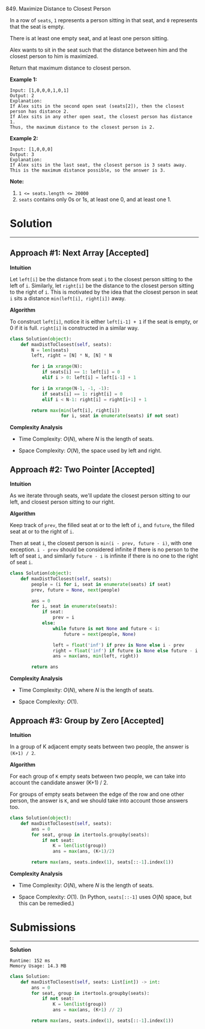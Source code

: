 849. Maximize Distance to Closest Person

In a row of `seats`, `1` represents a person sitting in that seat, and `0` represents that the seat is empty. 

There is at least one empty seat, and at least one person sitting.

Alex wants to sit in the seat such that the distance between him and the closest person to him is maximized. 

Return that maximum distance to closest person.

**Example 1:**
```
Input: [1,0,0,0,1,0,1]
Output: 2
Explanation: 
If Alex sits in the second open seat (seats[2]), then the closest person has distance 2.
If Alex sits in any other open seat, the closest person has distance 1.
Thus, the maximum distance to the closest person is 2.
```

**Example 2:**
```
Input: [1,0,0,0]
Output: 3
Explanation: 
If Alex sits in the last seat, the closest person is 3 seats away.
This is the maximum distance possible, so the answer is 3.
```

**Note:**

1. `1 <= seats.length <= 20000`
1. `seats` contains only 0s or 1s, at least one 0, and at least one 1.

# Solution
---
## Approach #1: Next Array [Accepted]
**Intuition**

Let `left[i]` be the distance from seat `i` to the closest person sitting to the left of `i`. Similarly, let `right[i]` be the distance to the closest person sitting to the right of `i`. This is motivated by the idea that the closest person in seat `i` sits a distance `min(left[i], right[i])` away.

**Algorithm**

To construct `left[i]`, notice it is either `left[i-1] + 1` if the seat is empty, or 0 if it is full. `right[i]` is constructed in a similar way.

```python
class Solution(object):
    def maxDistToClosest(self, seats):
        N = len(seats)
        left, right = [N] * N, [N] * N

        for i in xrange(N):
            if seats[i] == 1: left[i] = 0
            elif i > 0: left[i] = left[i-1] + 1

        for i in xrange(N-1, -1, -1):
            if seats[i] == 1: right[i] = 0
            elif i < N-1: right[i] = right[i+1] + 1

        return max(min(left[i], right[i])
                   for i, seat in enumerate(seats) if not seat)
```

**Complexity Analysis**

* Time Complexity: $O(N)$, where $N$ is the length of seats.

* Space Complexity: $O(N)$, the space used by left and right.

## Approach #2: Two Pointer [Accepted]
**Intuition**

As we iterate through seats, we'll update the closest person sitting to our left, and closest person sitting to our right.

**Algorithm**

Keep track of `prev`, the filled seat at or to the left of `i`, and `future`, the filled seat at or to the right of `i`.

Then at seat `i`, the closest person is `min(i - prev, future - i)`, with one exception. `i - prev` should be considered infinite if there is no person to the left of seat `i`, and similarly `future - i` is infinite if there is no one to the right of seat `i`.

```python
class Solution(object):
    def maxDistToClosest(self, seats):
        people = (i for i, seat in enumerate(seats) if seat)
        prev, future = None, next(people)

        ans = 0
        for i, seat in enumerate(seats):
            if seat:
                prev = i
            else:
                while future is not None and future < i:
                    future = next(people, None)

                left = float('inf') if prev is None else i - prev
                right = float('inf') if future is None else future - i
                ans = max(ans, min(left, right))

        return ans
```

**Complexity Analysis**

* Time Complexity: $O(N)$, where $N$ is the length of seats.

* Space Complexity: $O(1)$.

## Approach #3: Group by Zero [Accepted]
**Intuition**

In a group of K adjacent empty seats between two people, the answer is `(K+1) / 2`.

**Algorithm**

For each group of `K` empty seats between two people, we can take into account the candidate answer (K+1) / 2.

For groups of empty seats between the edge of the row and one other person, the answer is `K`, and we should take into account those answers too.

```python
class Solution(object):
    def maxDistToClosest(self, seats):
        ans = 0
        for seat, group in itertools.groupby(seats):
            if not seat:
                K = len(list(group))
                ans = max(ans, (K+1)/2)

        return max(ans, seats.index(1), seats[::-1].index(1))
```

**Complexity Analysis**

* Time Complexity: $O(N)$, where $N$ is the length of seats.

* Space Complexity: $O(1)$. (In Python, `seats[::-1]` uses $O(N)$ space, but this can be remedied.)

# Submissions
---
**Solution**
```
Runtime: 152 ms
Memory Usage: 14.3 MB
```
```python
class Solution:
    def maxDistToClosest(self, seats: List[int]) -> int:
        ans = 0
        for seat, group in itertools.groupby(seats):
            if not seat:
                K = len(list(group))
                ans = max(ans, (K+1) // 2)

        return max(ans, seats.index(1), seats[::-1].index(1))
```